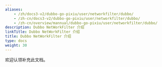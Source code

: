 ```yaml
---
aliases:
    - /zh/docs3-v2/dubbo-go-pixiu/user/networkfilter/dubbo/
    - /zh-cn/docs3-v2/dubbo-go-pixiu/user/networkfilter/dubbo/
    - /zh-cn/overview/mannual/dubbo-go-pixiu/user/networkfilter/dubbo/
description: Dubbo NetWorkFilter 介绍
linkTitle: Dubbo NetWorkFilter 介绍
title: Dubbo NetWorkFilter 介绍
type: docs
weight: 30
---
```







欢迎认领补充此文档。